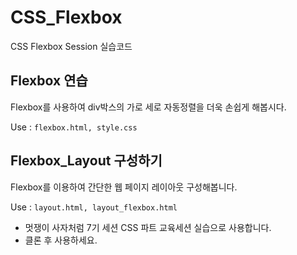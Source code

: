 # CSS_Flexbox

CSS Flexbox Session 실습코드

## Flexbox 연습

Flexbox를 사용하여 div박스의 가로 세로 자동정렬을 더욱 손쉽게 해봅시다.

Use : `flexbox.html, style.css`

## Flexbox_Layout 구성하기

Flexbox를 이용하여 간단한 웹 페이지 레이아웃 구성해봅니다.

Use : `layout.html, layout_flexbox.html`

- 멋쟁이 사자처럼 7기 세션 CSS 파트 교육세션 실습으로 사용합니다.
- 클론 후 사용하세요.
